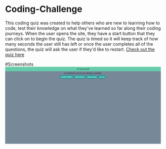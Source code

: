 # Coding-Challenge

This coding quiz was created to help others who are new to learning how to code, test their knowledge on what they've learned so far along their coding journeys. When the user opens the site, they have a start button that they can click on to begin the quiz. The quiz is timed so it will keep track of how many seconds the user still has left or once the user completes all of the questions, the quiz will ask the user if they'd like to restart. 
[Check out the quiz here](https://danacorona.github.io/Coding-Challenge/)

#Screenshots
![An Image of the Coding Challenge](./images/Coding-Challenge.png)
